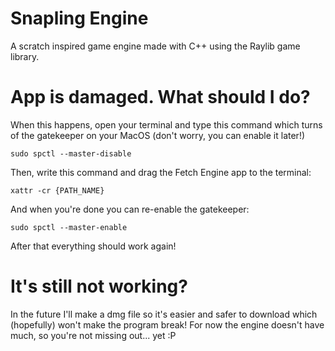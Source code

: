 # Snapling Engine #
A scratch inspired game engine made with C++ using the Raylib game library.

# App is damaged. What should I do?
When this happens, open your terminal and type this command which turns of the gatekeeper on your MacOS (don't worry, you can enable it later!)

`sudo spctl --master-disable`

Then, write this command and drag the Fetch Engine app to the terminal:

`xattr -cr {PATH_NAME}`

And when you're done you can re-enable the gatekeeper:

`sudo spctl --master-enable`

After that everything should work again!

# It's still not working? #
In the future I'll make a dmg file so it's easier and safer to download which (hopefully) won't make the program break! For now the engine doesn't have much, so you're not missing out... yet :P